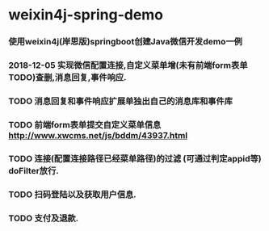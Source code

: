 # weixin4j-spring-demo
### 使用weixin4j(岸思版)springboot创建Java微信开发demo一例
### 2018-12-05 实现微信配置连接,自定义菜单增(未有前端form表单TODO)查删,消息回复,事件响应.
### TODO 消息回复和事件响应扩展单独出自己的消息库和事件库
### TODO 前端form表单提交自定义菜单信息 http://www.xwcms.net/js/bddm/43937.html 
### TODO 连接(配置连接路径已经菜单路径)的过滤 (可通过判定appid等) doFilter放行.
### TODO 扫码登陆以及获取用户信息.
### TODO 支付及退款.
